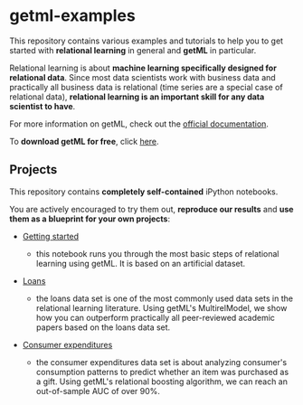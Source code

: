 # getml-examples

This repository contains various examples and tutorials to help you to get started with
**relational learning** in general and **getML** in particular.

Relational learning is about **machine learning specifically designed for
relational data**. Since most data scientists work with business data and 
practically all business data is relational (time series are a special
case of relational data), **relational learning is an important skill
for any data scientist to have**.

For more information on getML, check out the [official documentation](https://docs.getml.com).

To **download getML for free**, click [here](https://getml.com/product).

## Projects

This repository contains **completely self-contained** iPython notebooks.

You are actively encouraged to try them out, **reproduce our results** and 
**use them as a blueprint for your own projects**:

* [Getting started](https://github.com/getml/getml-examples/blob/master/python/projects/getting_started/getting_started.ipynb)
  - this notebook runs you through the most basic steps of relational learning using getML. 
    It is based on an artificial dataset. 

* [Loans](https://github.com/getml/getml-examples/blob/master/python/projects/loans/loans.ipynb)
  - the loans data set is one of the most commonly used data sets in the relational learning literature.
    Using getML's MultirelModel, we show how you can outperform practically all peer-reviewed academic papers 
    based on the loans data set.

* [Consumer expenditures](https://github.com/getml/getml-examples/blob/master/python/projects/consumer_expenditures/consumer_expenditures.ipynb)
  - the consumer expenditures data set is about analyzing consumer's consumption patterns to predict whether an item was purchased
    as a gift. Using getML's relational boosting algorithm, we can reach an out-of-sample AUC of over 90%.


